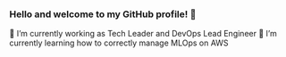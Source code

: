 ### Hello and welcome to my GitHub profile! 👋

🔭 I’m currently working as Tech Leader and DevOps Lead Engineer
🌱 I’m currently learning how to correctly manage MLOps on AWS
